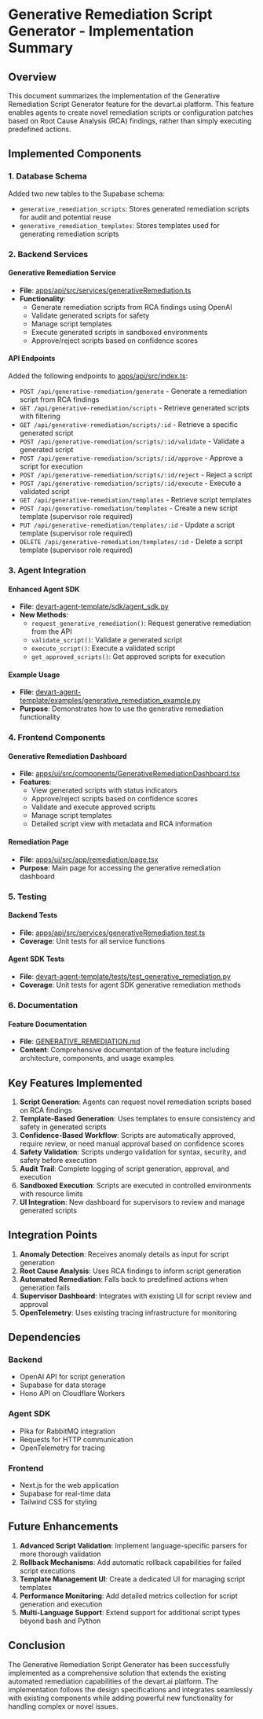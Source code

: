 # Generative Remediation Script Generator - Implementation Summary

## Overview

This document summarizes the implementation of the Generative Remediation Script Generator feature for the devart.ai platform. This feature enables agents to create novel remediation scripts or configuration patches based on Root Cause Analysis (RCA) findings, rather than simply executing predefined actions.

## Implemented Components

### 1. Database Schema

Added two new tables to the Supabase schema:
- `generative_remediation_scripts`: Stores generated remediation scripts for audit and potential reuse
- `generative_remediation_templates`: Stores templates used for generating remediation scripts

### 2. Backend Services

#### Generative Remediation Service
- **File**: [apps/api/src/services/generativeRemediation.ts](file:///d:/study/ai/dev/devart.ai/apps/api/src/services/generativeRemediation.ts)
- **Functionality**:
  - Generate remediation scripts from RCA findings using OpenAI
  - Validate generated scripts for safety
  - Manage script templates
  - Execute generated scripts in sandboxed environments
  - Approve/reject scripts based on confidence scores

#### API Endpoints
Added the following endpoints to [apps/api/src/index.ts](file:///d:/study/ai/dev/devart.ai/apps/api/src/index.ts):
- `POST /api/generative-remediation/generate` - Generate a remediation script from RCA findings
- `GET /api/generative-remediation/scripts` - Retrieve generated scripts with filtering
- `GET /api/generative-remediation/scripts/:id` - Retrieve a specific generated script
- `POST /api/generative-remediation/scripts/:id/validate` - Validate a generated script
- `POST /api/generative-remediation/scripts/:id/approve` - Approve a script for execution
- `POST /api/generative-remediation/scripts/:id/reject` - Reject a script
- `POST /api/generative-remediation/scripts/:id/execute` - Execute a validated script
- `GET /api/generative-remediation/templates` - Retrieve script templates
- `POST /api/generative-remediation/templates` - Create a new script template (supervisor role required)
- `PUT /api/generative-remediation/templates/:id` - Update a script template (supervisor role required)
- `DELETE /api/generative-remediation/templates/:id` - Delete a script template (supervisor role required)

### 3. Agent Integration

#### Enhanced Agent SDK
- **File**: [devart-agent-template/sdk/agent_sdk.py](file:///d:/study/ai/dev/devart.ai/devart-agent-template/sdk/agent_sdk.py)
- **New Methods**:
  - `request_generative_remediation()`: Request generative remediation from the API
  - `validate_script()`: Validate a generated script
  - `execute_script()`: Execute a validated script
  - `get_approved_scripts()`: Get approved scripts for execution

#### Example Usage
- **File**: [devart-agent-template/examples/generative_remediation_example.py](file:///d:/study/ai/dev/devart.ai/devart-agent-template/examples/generative_remediation_example.py)
- **Purpose**: Demonstrates how to use the generative remediation functionality

### 4. Frontend Components

#### Generative Remediation Dashboard
- **File**: [apps/ui/src/components/GenerativeRemediationDashboard.tsx](file:///d:/study/ai/dev/devart.ai/apps/ui/src/components/GenerativeRemediationDashboard.tsx)
- **Features**:
  - View generated scripts with status indicators
  - Approve/reject scripts based on confidence scores
  - Validate and execute approved scripts
  - Manage script templates
  - Detailed script view with metadata and RCA information

#### Remediation Page
- **File**: [apps/ui/src/app/remediation/page.tsx](file:///d:/study/ai/dev/devart.ai/apps/ui/src/app/remediation/page.tsx)
- **Purpose**: Main page for accessing the generative remediation dashboard

### 5. Testing

#### Backend Tests
- **File**: [apps/api/src/services/generativeRemediation.test.ts](file:///d:/study/ai/dev/devart.ai/apps/api/src/services/generativeRemediation.test.ts)
- **Coverage**: Unit tests for all service functions

#### Agent SDK Tests
- **File**: [devart-agent-template/tests/test_generative_remediation.py](file:///d:/study/ai/dev/devart.ai/devart-agent-template/tests/test_generative_remediation.py)
- **Coverage**: Unit tests for agent SDK generative remediation methods

### 6. Documentation

#### Feature Documentation
- **File**: [GENERATIVE_REMEDIATION.md](file:///d:/study/ai/dev/devart.ai/GENERATIVE_REMEDIATION.md)
- **Content**: Comprehensive documentation of the feature including architecture, components, and usage examples

## Key Features Implemented

1. **Script Generation**: Agents can request novel remediation scripts based on RCA findings
2. **Template-Based Generation**: Uses templates to ensure consistency and safety in generated scripts
3. **Confidence-Based Workflow**: Scripts are automatically approved, require review, or need manual approval based on confidence scores
4. **Safety Validation**: Scripts undergo validation for syntax, security, and safety before execution
5. **Audit Trail**: Complete logging of script generation, approval, and execution
6. **Sandboxed Execution**: Scripts are executed in controlled environments with resource limits
7. **UI Integration**: New dashboard for supervisors to review and manage generated scripts

## Integration Points

1. **Anomaly Detection**: Receives anomaly details as input for script generation
2. **Root Cause Analysis**: Uses RCA findings to inform script generation
3. **Automated Remediation**: Falls back to predefined actions when generation fails
4. **Supervisor Dashboard**: Integrates with existing UI for script review and approval
5. **OpenTelemetry**: Uses existing tracing infrastructure for monitoring

## Dependencies

### Backend
- OpenAI API for script generation
- Supabase for data storage
- Hono API on Cloudflare Workers

### Agent SDK
- Pika for RabbitMQ integration
- Requests for HTTP communication
- OpenTelemetry for tracing

### Frontend
- Next.js for the web application
- Supabase for real-time data
- Tailwind CSS for styling

## Future Enhancements

1. **Advanced Script Validation**: Implement language-specific parsers for more thorough validation
2. **Rollback Mechanisms**: Add automatic rollback capabilities for failed script executions
3. **Template Management UI**: Create a dedicated UI for managing script templates
4. **Performance Monitoring**: Add detailed metrics collection for script generation and execution
5. **Multi-Language Support**: Extend support for additional script types beyond bash and Python

## Conclusion

The Generative Remediation Script Generator has been successfully implemented as a comprehensive solution that extends the existing automated remediation capabilities of the devart.ai platform. The implementation follows the design specifications and integrates seamlessly with existing components while adding powerful new functionality for handling complex or novel issues.